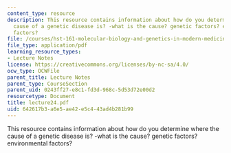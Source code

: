 ```yaml
---
content_type: resource
description: This resource contains information about how do you determine where the
  cause of a genetic disease is? -what is the cause? genetic factors? environmental
  factors?
file: /courses/hst-161-molecular-biology-and-genetics-in-modern-medicine-fall-2007/642617b3a6e5ae42e5c443ad4b281b99_lecture24.pdf
file_type: application/pdf
learning_resource_types:
- Lecture Notes
license: https://creativecommons.org/licenses/by-nc-sa/4.0/
ocw_type: OCWFile
parent_title: Lecture Notes
parent_type: CourseSection
parent_uid: 0243ff27-e8c1-fd3d-968c-5d53d72e00d2
resourcetype: Document
title: lecture24.pdf
uid: 642617b3-a6e5-ae42-e5c4-43ad4b281b99
---
```

This resource contains information about how do you determine where the cause of a genetic disease is? -what is the cause? genetic factors? environmental factors?